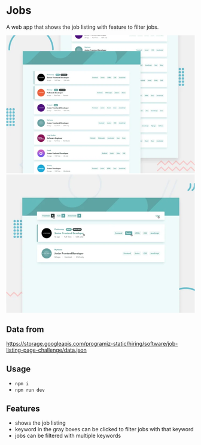 # Jobs

A web app that shows the job listing with feature to filter jobs.

<img src="code-challenge.webp">
<img src="code-challenge-filter-active-states.webp">

## Data from

https://storage.googleapis.com/programiz-static/hiring/software/job-listing-page-challenge/data.json

## Usage

- `npm i`
- `npm run dev`

## Features

- shows the job listing 
- keyword in the gray boxes can be clicked to filter jobs with that keyword
- jobs can be filtered with multiple keywords